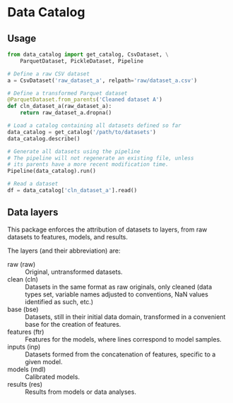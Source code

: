 # Data Catalog

## Usage

```python
from data_catalog import get_catalog, CsvDataset, \
    ParquetDataset, PickleDataset, Pipeline

# Define a raw CSV dataset
a = CsvDataset('raw_dataset_a', relpath='raw/dataset_a.csv')

# Define a transformed Parquet dataset
@ParquetDataset.from_parents('Cleaned dataset A')
def cln_dataset_a(raw_dataset_a):
    return raw_dataset_a.dropna()

# Load a catalog containing all datasets defined so far
data_catalog = get_catalog('/path/to/datasets')
data_catalog.describe()

# Generate all datasets using the pipeline
# The pipeline will not regenerate an existing file, unless
# its parents have a more recent modification time.
Pipeline(data_catalog).run()

# Read a dataset
df = data_catalog['cln_dataset_a'].read()
```

## Data layers

This package enforces the attribution of datasets to layers, from raw datasets to features, models, and results.

The layers (and their abbreviation) are:
<dl>
<dt>raw (raw)</dt>
<dd>Original, untransformed datasets.</dd>
<dt>clean (cln)</dt>
<dd>Datasets in the same format as raw originals, only cleaned (data types set, variable names adjusted to conventions, NaN values identified as such, etc.)</dd>
<dt>base (bse)</dt>
<dd>Datasets, still in their initial data domain, transformed in a convenient base for the creation of features.</dd>
<dt>features (ftr)</dt>
<dd>Features for the models, where lines correspond to model samples.</dd>
<dt>inputs (inp)</dt>
<dd>Datasets formed from the concatenation of features, specific to a given model.</dd>
<dt>models (mdl)</dt>
<dd>Calibrated models.</dd>
<dt>results (res)</dt>
<dd>Results from models or data analyses.</dd>
</dl>
